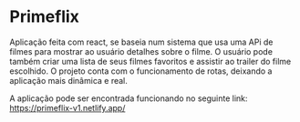 # Primeflix

Aplicação feita com react, se baseia num sistema que usa uma APi de filmes para mostrar ao usuário detalhes sobre o filme. O usuário pode também criar uma lista de seus filmes favoritos e assistir ao trailer do filme escolhido. O projeto conta com o funcionamento de rotas, deixando a aplicação mais dinâmica e real. 

A aplicação pode ser encontrada funcionando no seguinte link: https://primeflix-v1.netlify.app/
